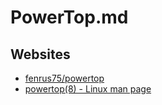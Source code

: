 # PowerTop.md

## Websites

* [fenrus75/powertop](https://github.com/fenrus75/powertop)
* [powertop(8) - Linux man page](https://linux.die.net/man/8/powertop)
